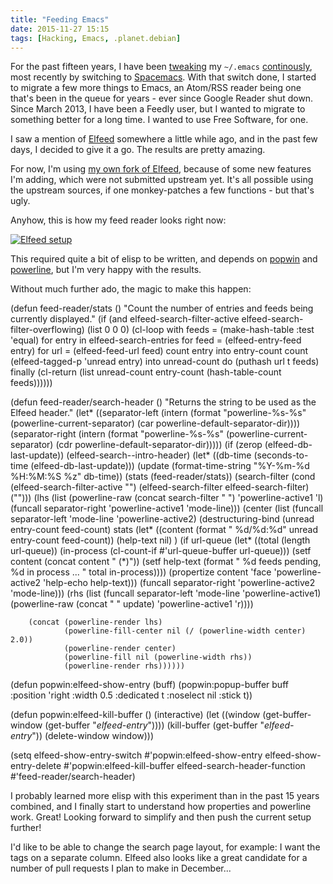 ```yaml
---
title: "Feeding Emacs"
date: 2015-11-27 15:15
tags: [Hacking, Emacs, .planet.debian]
---
```


For the past fifteen years, I have been [tweaking][blog:emacs-redone] my
`~/.emacs` [continously][blog:spacemacs], most recently by switching to
[Spacemacs][spacemacs]. With that switch done, I started to migrate a few more
things to Emacs, an Atom/RSS reader being one that's been in the queue for
years - ever since Google Reader shut down. Since March 2013, I have been a
Feedly user, but I wanted to migrate to something better for a long time. I
wanted to use Free Software, for one.

I saw a mention of [Elfeed][elfeed] somewhere a little while ago, and in the
past few days, I decided to give it a go. The results are pretty amazing.

[blog:emacs-redone]: /blog/2015/01/10/emacs-setup-redone/
[blog:spacemacs]: /blog/2015/11/16/spacemacs/
[spacemacs]: https://github.com/syl20bnr/spacemacs
[elfeed]: https://github.com/skeeto/elfeed

<!-- more -->

For now, I'm using [my own fork of Elfeed][elfeed:algernon], because of some new
features I'm adding, which were not submitted upstream yet. It's all possible
using the upstream sources, if one monkey-patches a few functions - but that's
ugly.

[elfeed:algernon]: https://github.com/algernon/elfeed

Anyhow, this is how my feed reader looks right now:

[![Elfeed setup][img:elfeed:thumb]][img:elfeed]

[img:elfeed:thumb]: /assets/asylum/images/posts/feeding-emacs/elfeed.thumb.png
[img:elfeed]: /assets/asylum/images/posts/feeding-emacs/elfeed.png

This required quite a bit of elisp to be written, and depends on
[popwin][popwin] and [powerline][powerline], but I'm very happy with the
results.

[popwin]: http://melpa.org/#/popwin
[powerline]: http://melpa.org/#/powerline

Without much further ado, the magic to make this happen:

<div class="pygmentize" data-language="elisp">(defun feed-reader/stats ()
  "Count the number of entries and feeds being currently displayed."
  (if (and elfeed-search-filter-active elfeed-search-filter-overflowing)
      (list 0 0 0)
    (cl-loop with feeds = (make-hash-table :test 'equal)
             for entry in elfeed-search-entries
             for feed = (elfeed-entry-feed entry)
             for url = (elfeed-feed-url feed)
             count entry into entry-count
             count (elfeed-tagged-p 'unread entry) into unread-count
             do (puthash url t feeds)
             finally
             (cl-return
              (list unread-count entry-count (hash-table-count feeds))))))

(defun feed-reader/search-header ()
  "Returns the string to be used as the Elfeed header."
  (let* ((separator-left (intern (format "powerline-%s-%s"
                                         (powerline-current-separator)
                                         (car powerline-default-separator-dir))))
         (separator-right (intern (format "powerline-%s-%s"
                                          (powerline-current-separator)
                                          (cdr powerline-default-separator-dir)))))
    (if (zerop (elfeed-db-last-update))
        (elfeed-search--intro-header)
      (let* ((db-time (seconds-to-time (elfeed-db-last-update)))
             (update (format-time-string "%Y-%m-%d %H:%M:%S %z" db-time))
             (stats (feed-reader/stats))
             (search-filter (cond
                             (elfeed-search-filter-active
                              "")
                             (elfeed-search-filter
                              elfeed-search-filter)
                             ("")))
             (lhs (list
                   (powerline-raw (concat search-filter " ") 'powerline-active1 'l)
                   (funcall separator-right 'powerline-active1 'mode-line)))
             (center (list
                      (funcall separator-left 'mode-line 'powerline-active2)
                      (destructuring-bind (unread entry-count feed-count) stats
                        (let* ((content (format " %d/%d:%d" unread entry-count feed-count))
                               (help-text nil)
                               )
                          (if url-queue
                              (let* ((total (length url-queue))
                                     (in-process (cl-count-if #'url-queue-buffer url-queue)))
                                (setf content (concat content " (*)"))
                                (setf help-text (format " %d feeds pending, %d in process ... "
                                                        total in-process))))
                          (propertize content
                                      'face 'powerline-active2
                                      'help-echo help-text)))
                      (funcall separator-right 'powerline-active2 'mode-line)))
             (rhs (list
                   (funcall separator-left 'mode-line 'powerline-active1)
                   (powerline-raw (concat " " update) 'powerline-active1 'r))))

        (concat (powerline-render lhs)
                (powerline-fill-center nil (/ (powerline-width center) 2.0))
                (powerline-render center)
                (powerline-fill nil (powerline-width rhs))
                (powerline-render rhs))))))

(defun popwin:elfeed-show-entry (buff)
  (popwin:popup-buffer buff
                       :position 'right
                       :width 0.5
                       :dedicated t
                       :noselect nil
                       :stick t))

(defun popwin:elfeed-kill-buffer ()
  (interactive)
  (let ((window (get-buffer-window (get-buffer "*elfeed-entry*"))))
    (kill-buffer (get-buffer "*elfeed-entry*"))
    (delete-window window)))

(setq elfeed-show-entry-switch #'popwin:elfeed-show-entry
      elfeed-show-entry-delete #'popwin:elfeed-kill-buffer
      elfeed-search-header-function #'feed-reader/search-header)</div>

I probably learned more elisp with this experiment than in the past 15 years
combined, and I finally start to understand how properties and powerline work.
Great! Looking forward to simplify and then push the current setup further!

I'd like to be able to change the search page layout, for example: I want the
tags on a separate column. Elfeed also looks like a great candidate for a number
of pull requests I plan to make in December...
